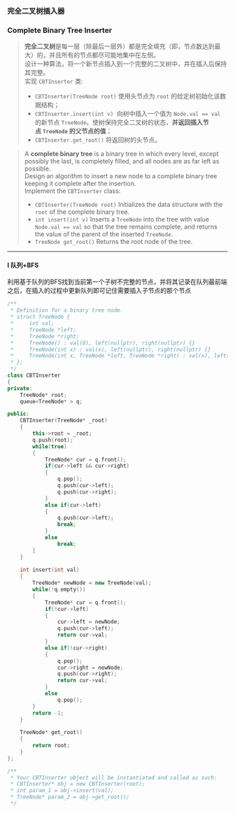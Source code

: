 ### 完全二叉树插入器
### Complete Binary Tree Inserter

> **完全二叉树**是每一层（除最后一层外）都是完全填充（即，节点数达到最大）的，并且所有的节点都尽可能地集中在左侧。  
> 设计一种算法，将一个新节点插入到一个完整的二叉树中，并在插入后保持其完整。  
> 实现 `CBTInserter` 类:  
> - `CBTInserter(TreeNode root)` 使用头节点为 `root` 的给定树初始化该数据结构；  
> - `CBTInserter.insert(int v)`  向树中插入一个值为 `Node.val == val` 的新节点 `TreeNode`。使树保持完全二叉树的状态，**并返回插入节点 `TreeNode` 的父节点的值**；  
> - `CBTInserter.get_root()` 将返回树的头节点。  

> A **complete binary tree** is a binary tree in which every level, except possibly the last, is completely filled, and all nodes are as far left as possible.  
> Design an algorithm to insert a new node to a complete binary tree keeping it complete after the insertion.  
> Implement the `CBTInserter` class:  
> - `CBTInserter(TreeNode root)` Initializes the data structure with the `root` of the complete binary tree.  
> - `int insert(int v)` Inserts a `TreeNode` into the tree with value `Node.val == val` so that the tree remains complete, and returns the value of the parent of the inserted `TreeNode`.  
> - `TreeNode get_root()` Returns the root node of the tree.  

----------

#### I 队列+BFS

利用基于队列的BFS找到当前第一个子树不完整的节点，并将其记录在队列最前端  
之后，在插入的过程中更新队列即可记住需要插入子节点的那个节点  

```cpp
/**
 * Definition for a binary tree node.
 * struct TreeNode {
 *     int val;
 *     TreeNode *left;
 *     TreeNode *right;
 *     TreeNode() : val(0), left(nullptr), right(nullptr) {}
 *     TreeNode(int x) : val(x), left(nullptr), right(nullptr) {}
 *     TreeNode(int x, TreeNode *left, TreeNode *right) : val(x), left(left), right(right) {}
 * };
 */
class CBTInserter 
{
private:
    TreeNode* root;
    queue<TreeNode* > q;

public:
    CBTInserter(TreeNode* _root) 
    {
        this->root = _root;
        q.push(root);
        while(true)
        {
            TreeNode* cur = q.front();
            if(cur->left && cur->right)
            {
                q.pop();
                q.push(cur->left);
                q.push(cur->right);
            }
            else if(cur->left)
            {
                q.push(cur->left);
                break;
            }
            else
                break;
        }
    }
    
    int insert(int val) 
    {
        TreeNode* newNode = new TreeNode(val);
        while(!q.empty())
        {
            TreeNode* cur = q.front();
            if(!cur->left)
            {
                cur->left = newNode;
                q.push(cur->left);
                return cur->val;
            }
            else if(!cur->right)
            {
                q.pop();
                cur->right = newNode;
                q.push(cur->right);
                return cur->val;
            }
            else
                q.pop();
        }
        return -1;
    }
    
    TreeNode* get_root() 
    {
        return root;
    }
};

/**
 * Your CBTInserter object will be instantiated and called as such:
 * CBTInserter* obj = new CBTInserter(root);
 * int param_1 = obj->insert(val);
 * TreeNode* param_2 = obj->get_root();
 */
```
